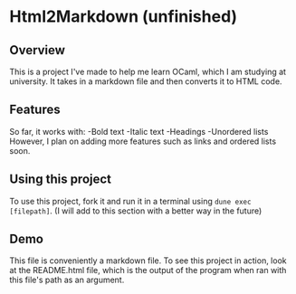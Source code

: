 # Html2Markdown (unfinished)
## Overview
This is a project I've made to help me learn OCaml, which I am studying at university.
It takes in a markdown file and then converts it to HTML code.
## Features
So far, it works with:
-Bold text
-Italic text
-Headings
-Unordered lists
However, I plan on adding more features such as links and ordered lists soon.
## Using this project
To use this project, fork it and run it in a terminal using `dune exec [filepath]`.
(I will add to this section with a better way in the future)
## Demo
This file is conveniently a markdown file.
To see this project in action, look at the README.html file, which is the output of the program when ran with this file's path as an argument.

